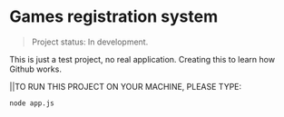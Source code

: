 # Games registration system

> Project status: In development.

This is just a test project, no real application.
Creating this to learn how Github works.


||TO RUN THIS PROJECT ON YOUR MACHINE, PLEASE TYPE:

````
node app.js
````
